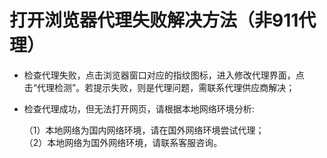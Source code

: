 # 打开浏览器代理失败解决方法（非911代理）

* 检查代理失败，点击浏览器窗口对应的指纹图标，进入修改代理界面，点击“代理检测”。若提示失败，则是代理问题，需联系代理供应商解决；
*   检查代理成功，但无法打开网页，请根据本地网络环境分析:

    （1）本地网络为国内网络环境，请在国外网络环境尝试代理；\
    （2）本地网络为国外网络环境，请联系客服咨询。

